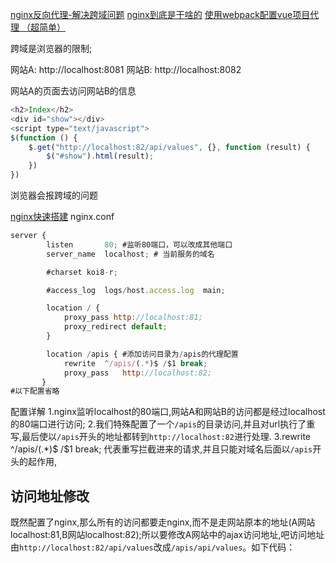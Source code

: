 [nginx反向代理-解决跨域问题](https://www.cnblogs.com/renjing/p/6394725.html)
[nginx到底是干啥的](https://segmentfault.com/q/1010000010360640)
[使用webpack配置vue项目代理 （超简单）](https://www.cnblogs.com/DY9412/p/7873847.html)

跨域是浏览器的限制;

网站A: http://localhost:8081
网站B: http://localhost:8082

网站A的页面去访问网站B的信息
```js
<h2>Index</h2>
<div id="show"></div>
<script type="text/javascript">
$(function () {
    $.get("http://localhost:82/api/values", {}, function (result) {
        $("#show").html(result);
    })
})
```
浏览器会报跨域的问题

[nginx快速搭建](http://www.cnblogs.com/renjing/p/6126284.html)
nginx.conf

```js
server {
        listen       80; #监听80端口，可以改成其他端口
        server_name  localhost; # 当前服务的域名

        #charset koi8-r;

        #access_log  logs/host.access.log  main;

        location / {
            proxy_pass http://localhost:81;
            proxy_redirect default;
        }

		location /apis { #添加访问目录为/apis的代理配置
			rewrite  ^/apis/(.*)$ /$1 break;
			proxy_pass   http://localhost:82;
       }
#以下配置省略
```
配置详解
1.nginx监听localhost的80端口,网站A和网站B的访问都是经过localhost的80端口进行访问;
2.我们特殊配置了一个`/apis`的目录访问,并且对url执行了重写,最后使以`/apis`开头的地址都转到`http://localhost:82`进行处理.
3.rewrite ^/apis/(.*)$ /$1 break; 
代表重写拦截进来的请求,并且只能对域名后面以`/apis`开头的起作用,

## 访问地址修改
既然配置了nginx,那么所有的访问都要走nginx,而不是走网站原本的地址(A网站localhost:81,B网站localhost:82);所以要修改A网站中的ajax访问地址,吧访问地址由`http://localhost:82/api/values`改成`/apis/api/values`。如下代码：
